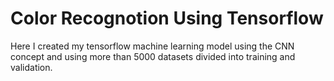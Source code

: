 # Color Recognotion Using Tensorflow

Here I created my tensorflow machine learning model using the CNN concept and using more than 5000 datasets divided into training and validation.
